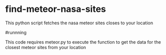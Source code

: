 # find-meteor-nasa-sites
This python script fetches the nasa meteor sites closes to your location

#runnning

This code requires meteor.py to execute the function to get the data for the closest meteor sites from your location
